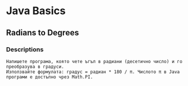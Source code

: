 # Java Basics
## Radians to Degrees
### Descriptions
    Напишете програма, която чете ъгъл в радиани (десетично число) и го преобразува в градуси.
    Използвайте формулата: градус = радиан * 180 / π. Числото π в Java програми е достъпно чрез Math.PI.